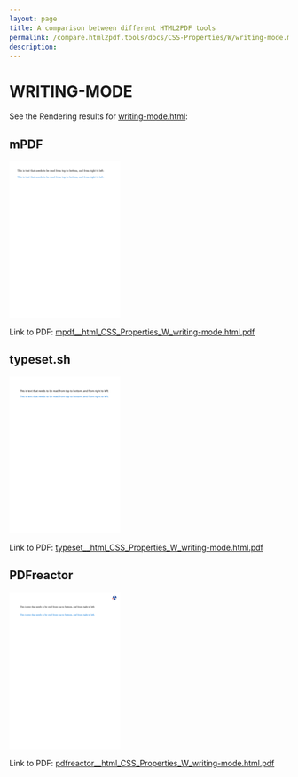 ```yaml
---
layout: page
title: A comparison between different HTML2PDF tools
permalink: /compare.html2pdf.tools/docs/CSS-Properties/W/writing-mode.md
description: 
---
```


# WRITING-MODE

See the Rendering results for [writing-mode.html](/html/CSS%20Properties/W/writing-mode.html):

## mPDF
![](mpdf__html_CSS_Properties_W_writing-mode.html.png) 

Link to PDF: [mpdf__html_CSS_Properties_W_writing-mode.html.pdf](mpdf__html_CSS_Properties_W_writing-mode.html.pdf)

## typeset.sh
![](typeset__html_CSS_Properties_W_writing-mode.html.png) 

Link to PDF: [typeset__html_CSS_Properties_W_writing-mode.html.pdf](typeset__html_CSS_Properties_W_writing-mode.html.pdf)

## PDFreactor
![](pdfreactor__html_CSS_Properties_W_writing-mode.html.png) 

Link to PDF: [pdfreactor__html_CSS_Properties_W_writing-mode.html.pdf](pdfreactor__html_CSS_Properties_W_writing-mode.html.pdf)
